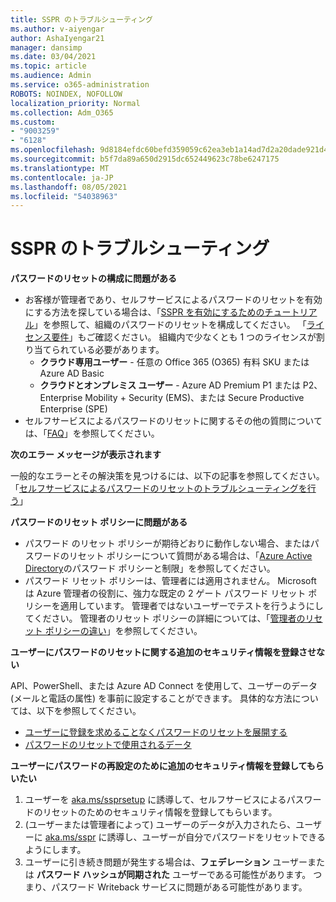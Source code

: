```yaml
---
title: SSPR のトラブルシューティング
ms.author: v-aiyengar
author: AshaIyengar21
manager: dansimp
ms.date: 03/04/2021
ms.topic: article
ms.audience: Admin
ms.service: o365-administration
ROBOTS: NOINDEX, NOFOLLOW
localization_priority: Normal
ms.collection: Adm_O365
ms.custom:
- "9003259"
- "6128"
ms.openlocfilehash: 9d8184efdc60befd359059c62ea3eb1a14ad7d2a20dade921d4a71e424f52033
ms.sourcegitcommit: b5f7da89a650d2915dc652449623c78be6247175
ms.translationtype: MT
ms.contentlocale: ja-JP
ms.lasthandoff: 08/05/2021
ms.locfileid: "54038963"
---
```

# <a name="troubleshoot-sspr"></a>SSPR のトラブルシューティング

**パスワードのリセットの構成に問題がある**

- お客様が管理者であり、セルフサービスによるパスワードのリセットを有効にする方法を探している場合は、「[SSPR を有効にするためのチュートリアル](https://docs.microsoft.com/azure/active-directory/authentication/tutorial-enable-sspr)」を参照して、組織のパスワードのリセットを構成してください。 「[ライセンス要件](https://docs.microsoft.com/azure/active-directory/authentication/concept-sspr-licensing?WT.mc_id=Portal-Microsoft_Azure_Support)」もご確認ください。 組織内で少なくとも 1 つのライセンスが割り当てられている必要があります。
    - **クラウド専用ユーザー** - 任意の Office 365 (O365) 有料 SKU または Azure AD Basic
    - **クラウドとオンプレミス ユーザー** - Azure AD Premium P1 または P2、Enterprise Mobility + Security (EMS)、または Secure Productive Enterprise (SPE)
- セルフサービスによるパスワードのリセットに関するその他の質問については、「[FAQ](https://docs.microsoft.com/azure/active-directory/authentication/active-directory-passwords-faq?WT.mc_id=Portal-Microsoft_Azure_Support)」を参照してください。

**次のエラー メッセージが表示されます**

一般的なエラーとその解決策を見つけるには、以下の記事を参照してください。「[セルフサービスによるパスワードのリセットのトラブルシューティングを行う](https://docs.microsoft.com/azure/active-directory/authentication/active-directory-passwords-troubleshoot?WT.mc_id=Portal-Microsoft_Azure_Support)」

**パスワードのリセット ポリシーに問題がある**

- パスワード のリセット ポリシーが期待どおりに動作しない場合、またはパスワードのリセット ポリシーについて質問がある場合は、「[Azure Active Directory](https://docs.microsoft.com/azure/active-directory/authentication/concept-sspr-policy?WT.mc_id=Portal-Microsoft_Azure_Support)のパスワード ポリシーと制限」を参照してください。
- パスワード リセット ポリシーは、管理者には適用されません。 Microsoft は Azure 管理者の役割に、強力な既定の 2 ゲート パスワード リセット ポリシーを適用しています。 管理者ではないユーザーでテストを行うようにしてください。 管理者のリセット ポリシーの詳細については、「[管理者のリセット ポリシーの違い](https://docs.microsoft.com/azure/active-directory/authentication/concept-sspr-policy?WT.mc_id=Portal-Microsoft_Azure_Support#administrator-reset-policy-differences)」を参照してください。

**ユーザーにパスワードのリセットに関する追加のセキュリティ情報を登録させない**

API、PowerShell、または Azure AD Connect を使用して、ユーザーのデータ (メールと電話の属性) を事前に設定することができます。 具体的な方法については、以下を参照してください。

- [ユーザーに登録を求めることなくパスワードのリセットを展開する](https://docs.microsoft.com/azure/active-directory/active-directory-passwords-data?WT.mc_id=Portal-Microsoft_Azure_Support#set-and-read-authentication-data-using-powershell)
- [パスワードのリセットで使用されるデータ](https://docs.microsoft.com/azure/active-directory/active-directory-passwords-data?WT.mc_id=Portal-Microsoft_Azure_Support)

**ユーザーにパスワードの再設定のために追加のセキュリティ情報を登録してもらいたい**

1. ユーザーを [aka.ms/ssprsetup](https://mysignins.microsoft.com/security-info) に誘導して、セルフサービスによるパスワードのリセットのためのセキュリティ情報を登録してもらいます。
1. (ユーザーまたは管理者によって) ユーザーのデータが入力されたら、ユーザーに [aka.ms/sspr](https://passwordreset.microsoftonline.com/) に誘導し、ユーザーが自分でパスワードをリセットできるようにします。
1. ユーザーに引き続き問題が発生する場合は、**フェデレーション** ユーザーまたは **パスワード ハッシュが同期された** ユーザーである可能性があります。 つまり、パスワード Writeback サービスに問題がある可能性があります。